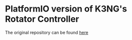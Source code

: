 # PlatformIO version of K3NG's Rotator Controller

The original repository can be found [here](https://github.com/k3ng/k3ng_rotator_controller)

